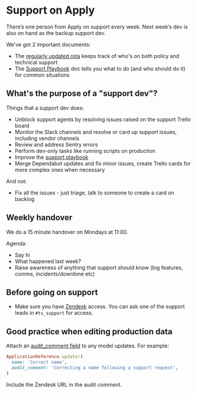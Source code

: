 # Support on Apply

There’s one person from Apply on support every week. Next week’s dev is also on hand as the backup support dev.

We've got 2 important documents:

- The [regularly updated rota](https://educationgovuk.sharepoint.com/:x:/s/TeacherServices/EeD2Ew8Ga-NAn9FuH-FpAp8B3MwZk-K-spUebsAF_k9uNw?e=cGoQsD) keeps track of who's on both policy and technical support
- The [Support Playbook](support_playbook.md) doc tells you what to do (and who should do it) for common situations

## What's the purpose of a "support dev"?

Things that a support dev does:

- Unblock support agents by resolving issues raised on the support Trello board
- Monitor the Slack channels and resolve or card up support issues, including vendor channels
- Review and address Sentry errors
- Perform dev-only tasks like running scripts on production
- Improve the [support playbook](support_playbook.md)
- Merge Dependabot updates and fix minor issues, create Trello cards for more complex ones when necessary

And not:

- Fix all the issues - just triage, talk to someone to create a card on backlog

## Weekly handover

We do a 15 minute handover on Mondays at 11:00.

Agenda:

- Say hi
- What happened last week?
- Raise awareness of anything that support should know (big features, comms, incidents/downtime etc)

## Before going on support

- Make sure you have [Zendesk](https://becomingateacher.zendesk.com/agent/dashboard) access. You can ask one of the support leads in `#ts_support` for access.

## Good practice when editing production data

Attach an [audit_comment field](https://github.com/collectiveidea/audited#comments) to any model updates. For example:

```rb
ApplicationReference.update!(
  name: 'Correct name',
  audit_comment: 'Correcting a name following a support request',
)
```

Include the Zendesk URL in the audit comment.
